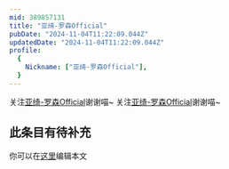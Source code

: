 ```yaml
---
mid: 389857131
title: "亚绮-罗森Official"
pubDate: "2024-11-04T11:22:09.044Z"
updatedDate: "2024-11-04T11:22:09.044Z"
profile:
  {
    Nickname: ["亚绮-罗森Official"],
  }
---
```


关注[亚绮-罗森Official](https://space.bilibili.com/389857131)谢谢喵~ 关注[亚绮-罗森Official](https://space.bilibili.com/389857131)谢谢喵~

## 此条目有待补充
你可以在[这里](https://github.com/Yuhanawa/VTuber.ICU-Content/edit/master/v/亚绮-罗森Official/index.md)编辑本文
